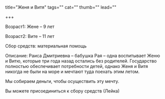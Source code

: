 title="Женя и Витя"
tags=""
cat=""
thumb=""
lead=""

+++

<p>Возраст1: Жене – 9 лет
<p>Возраст2: Вите – 11 лет
<p>Сбор средств: материальная помощь
<p>Описание: Раиса Дмитриевна – бабушка Рая – одна воспитывает Женю и Витю, которые три года назад остались без родителей. 
Государство полностью обеспечивает потребности детей, однако Женя и Витя никогда не были на море и мечтают туда поехать этим летом. 
<p>Мы собираем деньги, чтобы осуществить эту мечту. 
<p>Вы можете присоединиться к сбору средств (Лейка)
